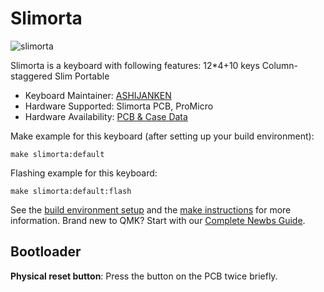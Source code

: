 # Slimorta

![slimorta](https://i.imgur.com/edsao2S.jpeg)

Slimorta is a keyboard with following features:
12*4+10 keys
Column-staggered
Slim
Portable

* Keyboard Maintainer: [ASHIJANKEN](https://github.com/ASHIJANKEN)
* Hardware Supported: Slimorta PCB, ProMicro
* Hardware Availability: [PCB & Case Data](https://github.com/ASHIJANKEN/Slimorta)

Make example for this keyboard (after setting up your build environment):

    make slimorta:default

Flashing example for this keyboard:

    make slimorta:default:flash

See the [build environment setup](https://docs.qmk.fm/#/getting_started_build_tools) and the [make instructions](https://docs.qmk.fm/#/getting_started_make_guide) for more information. Brand new to QMK? Start with our [Complete Newbs Guide](https://docs.qmk.fm/#/newbs).

## Bootloader

**Physical reset button**: Press the button on the PCB twice briefly.
